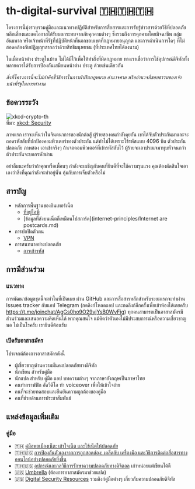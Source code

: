 # th-digital-survival 🇹🇭🇹🇭🇹🇭

โครงการนี้มุ่งรวบรวมคู่มือและแนวทางปฏิบัติสำหรับการสื่อสารและการรับรู้ข่าวสารด้วยวิธีที่ปลอดภัย หลีกเลี่ยงและลดโอกาสได้รับผลกระทบจากภัยคุกคามต่างๆ ซึ่งรวมถึงการคุกคามโดยมิจฉาชีพ กลุ่มอันธพาล หรือเจ้าหน้าที่รัฐที่ปฏิบัติหน้าที่นอกขอบเขตที่กฎหมายอนุญาต และการดำเนินการใดๆ ที่ไม่สอดคล้องกับปฏิญญาสากลว่าด้วยสิทธิมนุษยชน (ที่ประเทศไทยได้ลงนาม)

ในเมื่อหน้าต่าง ประตูในบ้าน ไม่ได้มีไว้เพื่อให้ทำสิ่งที่ผิดกฎหมาย ทางเราเชื่อว่าการใช้อุปกรณ์ดิจิทัลทั้งหลายควรได้รับการป้องกันเสมือนหน้าต่าง ประตู ด้วยเช่นเดียวกัน

*สิ่งที่โครงการนี้จะไม่ทำคือชี้วิธีการในการฝ่าฝืนกฎหมาย อำนาจศาล หรืออำนาจที่ชอบธรรมของเจ้าหน้าที่รัฐในการทำงาน*

## ข้อควรระวัง

![xkcd-crypto-th](https://user-images.githubusercontent.com/3682634/75450354-39a5df00-59a1-11ea-8c72-59ec66ec6133.png)\
ที่มา: [xkcd: Security](https://www.xkcd.com/538/)

ภาพแรก เราจะเห็นว่าในจินตนาการของนักต่อสู้ ผู้ร้ายสองคนกำลังคุยกัน เขาได้จับตัวประกันมาและจะถอดรหัสลับที่ปกป้องคอมพิวเตอร์ของตัวประกัน แต่ทำไม่ได้เพราะใช้รหัสแบบ 4096 บิต ตัวประกันปลอดภัย ภาพสอง เอาเข้าจริงๆ ถ้าเจอคอมพิวเตอร์ที่เข้ารหัสลับไว้ ผู้ร้ายจะเอาประแจมาทุบหัวจนกว่าตัวประกันจะบอกรหัสผ่าน

อย่าลืมนะครับว่าถ้าคุณหรือเพื่อนๆ กำลังจะเผชิญกับคนที่ยินดีที่จะใช้ความรุนแรง คุณต้องตัดสินใจเอาเองว่าสิ่งที่คุณกำลังจะทำอยู่นั้น คุ้มกับการเจ็บตัวหรือไม่

## สารบัญ
* หลักการพื้นฐานของอินเทอร์เน็ต
    * [ที่อยู่ไอพี](internet-principles/ip.md)
    * [ข้อมูลที่ส่งบนเน็ตก็เหมือนโปสการ์ด](internet-principles/Internet are postcards.md)
* การปกปิดตัวตน
    * [VPN](anonymity/VPN.md)
* การสนทนาอย่างปลอดภัย
    * [การเข้ารหัส](secure-messaging/Encryption.md)

## การมีส่วนร่วม

### แนวทาง

การพัฒนาข้อมูลชุดนี้จะทำในที่เปิดเผย ผ่าน GitHub และการสื่อสารหลักสำหรับระยะแรกจะทำผ่าน Issues tracker กับแอป Telegram (กดลิงก์โหลดแอป และกดลิงก์อีกครั้งเพื่อเข้าห้องได้เลยครับ https://t.me/joinchat/AgGs0ho9O29vjYsB0WvFig) ทุกคนสามารถเป็นอาสาสมัครมีส่วนร่วมและเสนอความคิดเห็นได้ หากคุณสนใจ แม้คิดว่าตัวเองไม่มีประสบการณ์หรือความเชี่ยวชาญพอ ไม่เป็นไรครับ เรายินดีต้อนรับ

### เปิดรับอาสาสมัคร

โปรเจกต์ต้องการอาสาสมัครดังนี้

* ผู้เชี่ยวชาญด้านความมั่นคงปลอดภัยทางดิจิทัล
* นักเขียน สำหรับคู่มือ
* นักแปล สำหรับ คู่มือ แอป บทความต่างๆ จากภาษาอังกฤษเป็นภาษาไทย
* คนทำกราฟฟิก อัดวีดีโอ ทำ voiceover เพื่อให้เข้าใจง่าย
* คนที่จะช่วยทดสอบและยืนยันความถูกต้องของคู่มือ
* คนที่ช่วยด้านการประชาสัมพันธ์

## แหล่งข้อมูลเพิ่มเติม

### คู่มือ
* 🇹🇭 [คู่มือพลเมืองเน็ต: เข้าใจเน็ต และใช้เน็ตให้ปลอดภัย](https://thainetizen.org/docs/netizen-handbook-safe-internet/)
* 🇹🇭🇺🇸 [การป้องกันตัวเองจากการถูกสอดส่อง: เคล็ดลับ เครื่องมือ และวิธีการติดต่อสื่อสารทางออนไลน์อย่างปลอดภัยยิ่งขึ้น](https://ssd.eff.org/th)
* 🇹🇭🇺🇸 [อุปกรณ์และกลวิธีการรักษาความปลอดภัยทางดิจิตอล](https://securityinabox.org/th/) เก่าหน่อยแต่เขียนได้ดี
* 🇺🇸 [Umbrella](https://secfirst.org/umbrella/) (ต้องการอาสาสมัครมาช่วยแปล)
* 🇺🇸 [Digital Security Resources](https://www.frontlinedefenders.org/en/digital-security-resources) รวมลิงก์คู่มือต่างๆ เกี่ยวกับความปลอดภัยดิจิทัล
